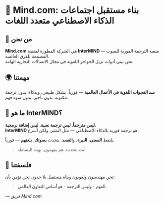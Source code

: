 # 🧠 Mind.com: بناء مستقبل اجتماعات الذكاء الاصطناعي متعدد اللغات

## 🏢 من نحن

**Mind.com** هي الشركة المطورة لمنصة **InterMIND** — منصة الترجمة الفورية للصوت المصممة للفرق العالمية.  
نحن نبني أدوات تزيل الحواجز اللغوية في مجال الاتصالات التجارية الهامة.

## 🌍 مهمتنا

**سد الفجوات اللغوية في الأعمال العالمية** — فورياً، بشكل طبيعي، وبذكاء.
بدون ترجمة مكتوبة. بدون تأخير. بدون سوء فهم.

## 🤖 ما هو InterMIND؟

**ليس مترجماً. ليس ترجمة نصية. ليس إضافة برمجية.**  
**InterMIND** هو ترجمة فورية بالذكاء الاصطناعي — مثل البشر، ولكن أسرع.

يلتقط **المعنى**، **النبرة**، و**القصد**.
يتحدث **بصوتك**، **بلغتهم** — فورياً.

> أنت تتحدث. هم يفهمون. بهذه البساطة.

## 👥 فلسفتنا

نحن مهندسون ولغويون وبناة مستقبل بلا حدود.
نحن نؤمن بأن:

> **الفهم - وليس الترجمة - هو أساس التعاون العالمي.**

— _فريق Mind.com_